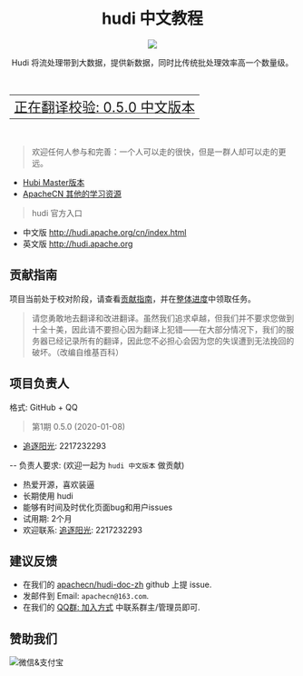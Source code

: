 # <center>hudi 中文教程</center>

<center>
<img src="https://www.apache.org/img/hudi.png" align="middle" />
<p>Hudi 将流处理带到大数据，提供新数据，同时比传统批处理效率高一个数量级。</p>
</center>

<br/>
<table>
  <tr align="center">
    <td colspan="2"><a title="hudi 0.5.0 中文版本" href="https://hudi.apachecn.org/docs/0.5.0/" target="_blank"><font size="5">正在翻译校验: 0.5.0 中文版本</font></a></td>
  </tr>
</table>
<br/>

> 欢迎任何人参与和完善：一个人可以走的很快，但是一群人却可以走的更远。

+ [Hubi Master版本](http://hudi.apachecn.org)
+ [ApacheCN 其他的学习资源](http://www.apachecn.org)

> hudi 官方入口

+ 中文版 <http://hudi.apache.org/cn/index.html>
+ 英文版 <http://hudi.apache.org>

## 贡献指南

项目当前处于校对阶段，请查看[贡献指南](CONTRIBUTING.md)，并在[整体进度](https://github.com/apachecn/hudi-doc-zh/issues/1)中领取任务。

> 请您勇敢地去翻译和改进翻译。虽然我们追求卓越，但我们并不要求您做到十全十美，因此请不要担心因为翻译上犯错——在大部分情况下，我们的服务器已经记录所有的翻译，因此您不必担心会因为您的失误遭到无法挽回的破坏。（改编自维基百科）

## 项目负责人

格式: GitHub + QQ

> 第1期 0.5.0 (2020-01-08)

* [追逐阳光](https://github.com/lamber-ken): 2217232293

-- 负责人要求: (欢迎一起为 `hudi 中文版本` 做贡献)

* 热爱开源，喜欢装逼
* 长期使用 hudi
* 能够有时间及时优化页面bug和用户issues
* 试用期: 2个月
* 欢迎联系: [追逐阳光](https://github.com/lamber-ken): 2217232293

## 建议反馈

* 在我们的 [apachecn/hudi-doc-zh](https://github.com/apachecn/hudi-doc-zh) github 上提 issue.
* 发邮件到 Email: `apachecn@163.com`.
* 在我们的 [QQ群: 加入方式](https://docs.apachecn.org/join) 中联系群主/管理员即可.

## 赞助我们

<img src="http://data.apachecn.org/img/about/donate.jpg" alt="微信&支付宝" />
